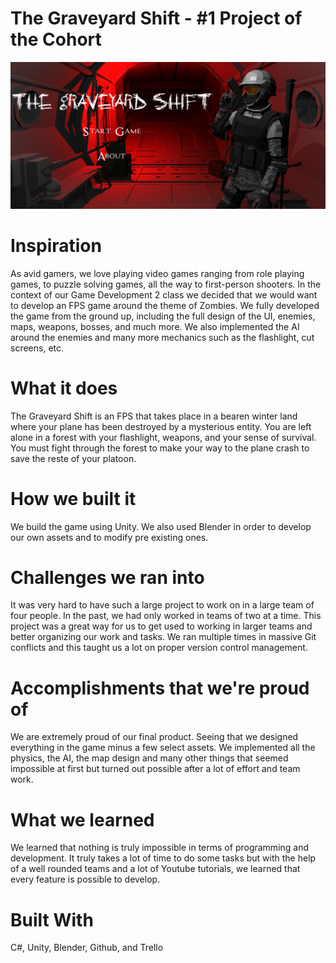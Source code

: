 # The Graveyard Shift - #1 Project of the Cohort

<p align="center">
  <img alt="Start Screen Picture" src="/ReadMePictures/MainMenuPicture.png">
</p>

# Inspiration

As avid gamers, we love playing video games ranging from role playing games, to puzzle solving games, all the way to first-person shooters. 
In the context of our Game Development 2 class we decided that we would want to develop an FPS game around the theme of Zombies. We fully developed the game
from the ground up, including the full design of the UI, enemies, maps, weapons, bosses, and much more. We also implemented the AI around the enemies and many more 
mechanics such as the flashlight, cut screens, etc.



# What it does

The Graveyard Shift is an FPS that takes place in a bearen winter land where your plane has been destroyed by a mysterious entity. You are left alone in a forest
with your flashlight, weapons, and your sense of survival. You must fight through the forest to make your way to the plane crash to save the reste of your platoon.


# How we built it

We build the game using Unity. We also used Blender in order to develop our own assets and to modify pre existing ones.



# Challenges we ran into

It was very hard to have such a large project to work on in a large team of four people. In the past, we had only worked in teams of two at a time. This project
was a great way for us to get used to working in larger teams and better organizing our work and tasks. We ran multiple times in massive Git conflicts and this
taught us a lot on proper version control management.



# Accomplishments that we're proud of

We are extremely proud of our final product. Seeing that we designed everything in the game minus a few select assets. We implemented all the physics, the AI, the map design
and many other things that seemed impossible at first but turned out possible after a lot of effort and team work.



# What we learned

We learned that nothing is truly impossible in terms of programming and development. It truly takes a lot of time to do some tasks but with the help of a well rounded
teams and a lot of Youtube tutorials, we learned that every feature is possible to develop.



# Built With

C#, Unity, Blender, Github, and Trello
